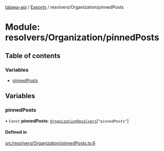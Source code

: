 [talawa-api](../README.md) / [Exports](../modules.md) / resolvers/Organization/pinnedPosts

# Module: resolvers/Organization/pinnedPosts

## Table of contents

### Variables

- [pinnedPosts](resolvers_Organization_pinnedPosts.md#pinnedposts)

## Variables

### pinnedPosts

• `Const` **pinnedPosts**: [`OrganizationResolvers`](types_generatedGraphQLTypes.md#organizationresolvers)[``"pinnedPosts"``]

#### Defined in

[src/resolvers/Organization/pinnedPosts.ts:6](https://github.com/PalisadoesFoundation/talawa-api/blob/806e21a/src/resolvers/Organization/pinnedPosts.ts#L6)
